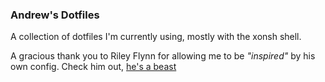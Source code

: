 ### Andrew's Dotfiles

A collection of dotfiles I'm currently using, mostly with the xonsh shell.

A gracious thank you to Riley Flynn for allowing me to be *"inspired"* by his own config. Check him out, [he's a beast](https://github.com/nint8835)